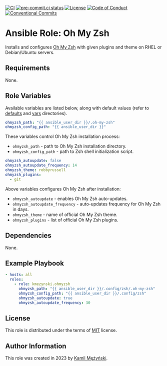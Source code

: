 [![CI](https://github.com/kmezynski/ansible-role-ohmyzsh/actions/workflows/ci.yml/badge.svg?branch=master)](https://github.com/kmezynski/ansible-role-ohmyzsh/actions/workflows/ci.yml)
[![pre-commit.ci status](https://results.pre-commit.ci/badge/github/kmezynski/ansible-role-ohmyzsh/master.svg)](https://results.pre-commit.ci/latest/github/kmezynski/ansible-role-ohmyzsh/master)
[![License](https://img.shields.io/badge/license-MIT-brightgreen.svg)](LICENSE)
[![Code of Conduct](https://img.shields.io/badge/code%20of%20conduct-Ansible-silver.svg)](.github/CODE_OF_CONDUCT.md)
[![Conventional Commits](https://img.shields.io/badge/Conventional%20Commits-1.0.0-%23FE5196?logo=conventionalcommits&logoColor=white)](https://conventionalcommits.org)

# Ansible Role: Oh My Zsh

Installs and configures [Oh My Zsh](https://ohmyz.sh) with given plugins and
theme on RHEL or Debian/Ubuntu servers.

## Requirements

None.

## Role Variables

Available variables are listed below, along with default values (refer to
[defaults](defaults) and [vars](vars) directories).

```yaml
ohmyzsh_path: "{{ ansible_user_dir }}/.oh-my-zsh"
ohmyzsh_config_path: "{{ ansible_user_dir }}"
```

These variables control Oh My Zsh installation process:

- `ohmyzsh_path` - path to Oh My Zsh installation directory.
- `ohmyzsh_config_path` - path to Zsh shell initialization script.

```yaml
ohmyzsh_autoupdate: false
ohmyzsh_autoupdate_frequency: 14
ohmyzsh_theme: robbyrussell
ohmyzsh_plugins:
  - git
```

Above variables configures Oh My Zsh after installation:

- `ohmyzsh_autoupdate` - enables Oh My Zsh auto-updates.
- `ohmyzsh_autoupdate_frequency` - auto-updates frequency for Oh My Zsh in days.
- `ohmyzsh_theme` - name of official Oh My Zsh theme.
- `ohmyzsh_plugins` - list of official Oh My Zsh plugins.

## Dependencies

None.

## Example Playbook

```yaml
- hosts: all
  roles:
    - role: kmezynski.ohmyzsh
      ohmyzsh_path: "{{ ansible_user_dir }}/.config/zsh/.oh-my-zsh"
      ohmyzsh_config_path: "{{ ansible_user_dir }}/.config/zsh"
      ohmyzsh_autoupdate: true
      ohmyzsh_autoupdate_frequency: 30
```

## License

This role is distributed under the terms of [MIT](https://opensource.org/license/mit/)
license.

## Author Information

This role was created in 2023 by [Kamil Mężyński](https://github.com/kmezynski).
